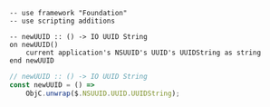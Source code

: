 ```applescript
-- use framework "Foundation"-- use scripting additions
```

```applescript
-- newUUID :: () -> IO UUID Stringon newUUID()	current application's NSUUID's UUID's UUIDString as stringend newUUID
```

```js
// newUUID :: () -> IO UUID String
const newUUID = () =>
    ObjC.unwrap($.NSUUID.UUID.UUIDString);
```